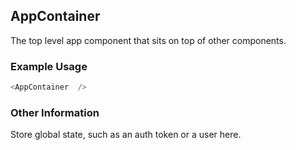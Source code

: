 ## AppContainer
The top level app component that sits on top of other components.

### Example Usage

```js
<AppContainer  />
```


### Other Information
Store global state, such as an auth token or a user here.
